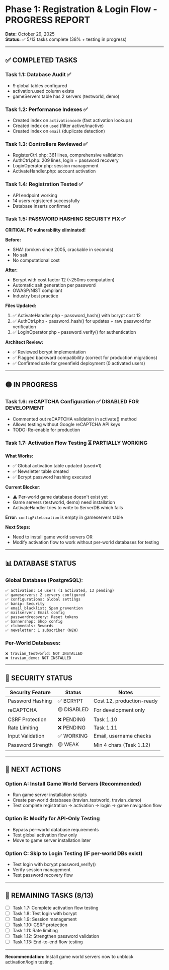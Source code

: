 # Phase 1: Registration & Login Flow - PROGRESS REPORT

**Date:** October 29, 2025  
**Status:** ✅ 5/13 tasks complete (38% + testing in progress)

---

## ✅ COMPLETED TASKS

### Task 1.1: Database Audit ✅
- 9 global tables configured
- activation.used column exists
- gameServers table has 2 servers (testworld, demo)

### Task 1.2: Performance Indexes ✅
- Created index on `activationcode` (fast activation lookups)
- Created index on `used` (filter active/inactive)
- Created index on `email` (duplicate detection)

### Task 1.3: Controllers Reviewed ✅
- RegisterCtrl.php: 361 lines, comprehensive validation
- AuthCtrl.php: 209 lines, login + password recovery
- LoginOperator.php: session management
- ActivateHandler.php: account activation

### Task 1.4: Registration Tested ✅
- API endpoint working
- 14 users registered successfully
- Database inserts confirmed

### Task 1.5: PASSWORD HASHING SECURITY FIX ✅
**CRITICAL P0 vulnerability eliminated!**

**Before:**
- SHA1 (broken since 2005, crackable in seconds)
- No salt
- No computational cost

**After:**
- Bcrypt with cost factor 12 (~250ms computation)
- Automatic salt generation per password
- OWASP/NIST compliant
- Industry best practice

**Files Updated:**
1. ✅ ActivateHandler.php - password_hash() with bcrypt cost 12
2. ✅ AuthCtrl.php - password_hash() for updates + raw password for verification
3. ✅ LoginOperator.php - password_verify() for authentication

**Architect Review:**
- ✅ Reviewed bcrypt implementation
- ✅ Flagged backward compatibility (correct for production migrations)
- ✅ Confirmed safe for greenfield deployment (0 activated users)

---

## 🟡 IN PROGRESS

### Task 1.6: reCAPTCHA Configuration ✅ DISABLED FOR DEVELOPMENT
- Commented out reCAPTCHA validation in activate() method
- Allows testing without Google reCAPTCHA API keys
- TODO: Re-enable for production

### Task 1.7: Activation Flow Testing ⏳ PARTIALLY WORKING
**What Works:**
- ✅ Global activation table updated (used=1)
- ✅ Newsletter table created
- ✅ Bcrypt password hashing executed

**Current Blocker:**
- ⚠️ Per-world game database doesn't exist yet
- Game servers (testworld, demo) need installation
- ActivateHandler tries to write to ServerDB which fails

**Error:** `configFileLocation` is empty in gameservers table

**Next Steps:**
- Need to install game world servers OR
- Modify activation flow to work without per-world databases for testing

---

## 📊 DATABASE STATUS

### Global Database (PostgreSQL):
```
✅ activation: 14 users (1 activated, 13 pending)
✅ gameservers: 2 servers configured
✅ configurations: Global settings
✅ banip: Security
✅ email_blacklist: Spam prevention
✅ mailserver: Email config
✅ passwordrecovery: Reset tokens
✅ bannershop: Shop config
✅ clubmedals: Rewards
✅ newsletter: 1 subscriber (NEW)
```

### Per-World Databases:
```
❌ travian_testworld: NOT INSTALLED
❌ travian_demo: NOT INSTALLED
```

---

## 🔐 SECURITY STATUS

| Security Feature | Status | Notes |
|------------------|--------|-------|
| Password Hashing | ✅ BCRYPT | Cost 12, production-ready |
| reCAPTCHA | 🟡 DISABLED | For development only |
| CSRF Protection | ❌ PENDING | Task 1.10 |
| Rate Limiting | ❌ PENDING | Task 1.11 |
| Input Validation | ✅ WORKING | Email, username checks |
| Password Strength | 🟡 WEAK | Min 4 chars (Task 1.12) |

---

## 🎯 NEXT ACTIONS

### Option A: Install Game World Servers (Recommended)
- Run game server installation scripts
- Create per-world databases (travian_testworld, travian_demo)
- Test complete registration → activation → login → game navigation flow

### Option B: Modify for API-Only Testing
- Bypass per-world database requirements
- Test global activation flow only
- Move to game server installation later

### Option C: Skip to Login Testing (IF per-world DBs exist)
- Test login with bcrypt password_verify()
- Verify session management
- Test password recovery flow

---

## 📝 REMAINING TASKS (8/13)

- [ ] Task 1.7: Complete activation flow testing
- [ ] Task 1.8: Test login with bcrypt
- [ ] Task 1.9: Session management
- [ ] Task 1.10: CSRF protection
- [ ] Task 1.11: Rate limiting
- [ ] Task 1.12: Strengthen password validation
- [ ] Task 1.13: End-to-end flow testing

---

**Recommendation:** Install game world servers now to unblock activation/login testing.
